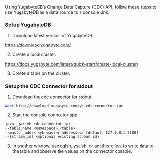 Using YugabyteDB’s Change Data Capture (CDC) API, follow these steps to use YugabyteDB as a data source to a console sink: 

### Setup YugabyteDB

1. Download latest version of YugabyteDB.

https://download.yugabyte.com/

2. Create a local cluster.

https://docs.yugabyte.com/latest/quick-start/create-local-cluster/

3. Create a table on the cluster.

### Setup the CDC Connector for stdout

1. Download the cdc connector for stdout.

```sh
wget http://download.yugabyte.com/yb-cdc-connector.jar
```

2. Start the console connector app.

```
java -jar yb_cdc_connector.jar
--table_name <namespace>.<table>
--master_addrs <yb master addresses> [default 127.0.0.1:7100]
--[stream_id] <optional existing stream id>
```

3. In another window, use cqlsh, ysqlsh, or another client to write data to the table and observe 
the values on the connector console.

